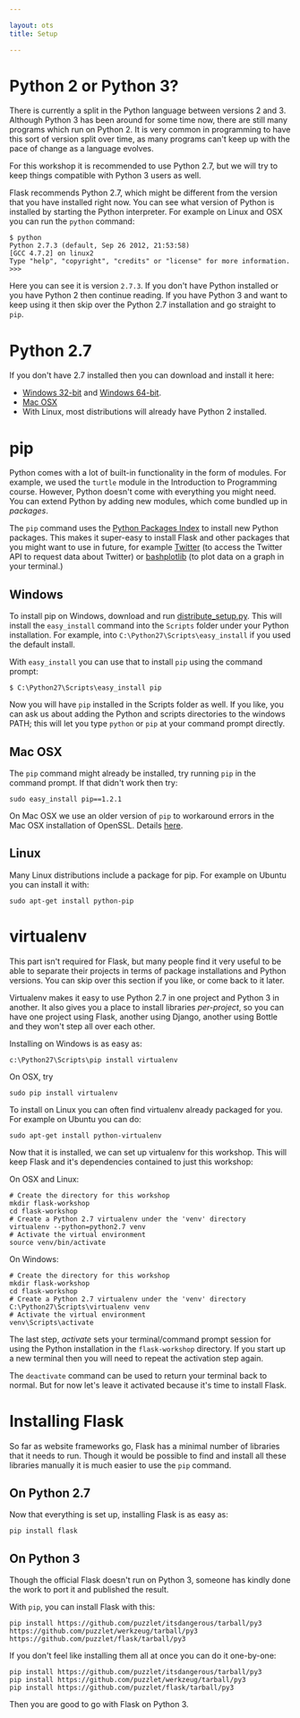 ```yaml
---

layout: ots
title: Setup

---
```


# Python 2 or Python 3?

There is currently a split in the Python language between versions 2 and 3. Although Python 3 has been around for some time now, there are still many programs which run on Python 2. It is very common in programming to have this sort of version split over time, as many programs can't keep up with the pace of change as a language evolves.

For this workshop it is recommended to use Python 2.7, but we will try to keep things compatible with Python 3 users as well.

Flask recommends Python 2.7, which might be different from the version that you have installed right now. You can see what version of Python is installed by starting the Python interpreter. For example on Linux and OSX you can run the `python` command:

    $ python
    Python 2.7.3 (default, Sep 26 2012, 21:53:58) 
    [GCC 4.7.2] on linux2
    Type "help", "copyright", "credits" or "license" for more information.
    >>> 

Here you can see it is version `2.7.3`. If you don't have Python installed or you have Python 2 then continue reading. If you have Python 3 and want to keep using it then skip over the Python 2.7 installation and go straight to `pip`.

# Python 2.7

If you don't have 2.7 installed then you can download and install it here:

* [Windows 32-bit](http://www.python.org/ftp/python/2.7/python-2.7.msi) and [Windows 64-bit](http://www.python.org/ftp/python/2.7/python-2.7.amd64.msi).
* [Mac OSX](http://www.python.org/ftp/python/2.7/python-2.7-macosx10.5.dmg)
* With Linux, most distributions will already have Python 2 installed.

# pip

Python comes with a lot of built-in functionality in the form of modules. For example, we used the `turtle` module in the Introduction to Programming course. However, Python doesn't come with everything you might need. You can extend Python by adding new modules, which come bundled up in _packages_.

The `pip` command uses the [Python Packages Index](https://pypi.python.org/pypi) to install new Python packages. This makes it super-easy to install Flask and other packages that you might want to use in future, for example [Twitter](https://pypi.python.org/pypi/twitter/1.9.1) (to access the Twitter API to request data about Twitter) or [bashplotlib](https://pypi.python.org/pypi/bashplotlib/0.4.4) (to plot data on a graph in your terminal.)

## Windows

To install pip on Windows, download and run [distribute_setup.py](http://python-distribute.org/distribute_setup.py). This will install the `easy_install` command into the `Scripts` folder under your Python installation. For example, into `C:\Python27\Scripts\easy_install` if you used the default install.

With `easy_install` you can use that to install `pip` using the command prompt:

    $ C:\Python27\Scripts\easy_install pip

Now you will have `pip` installed in the Scripts folder as well. If you like, you can ask us about adding the Python and scripts directories to the windows PATH; this will let you type `python` or `pip` at your command prompt directly.

## Mac OSX

The `pip` command might already be installed, try running `pip` in the command prompt. If that didn't work then try:

    sudo easy_install pip==1.2.1

On Mac OSX we use an older version of `pip` to workaround errors in the Mac OSX installation of OpenSSL. Details [here](https://github.com/pypa/pip/issues/829).

## Linux

Many Linux distributions include a package for pip. For example on Ubuntu you can install it with:

    sudo apt-get install python-pip

# virtualenv

This part isn't required for Flask, but many people find it very useful to be able to separate their projects in terms of package installations and Python versions. You can skip over this section if you like, or come back to it later.

Virtualenv makes it easy to use Python 2.7 in one project and Python 3 in another. It also gives you a place to install libraries _per-project_, so you can have one project using Flask, another using Django, another using Bottle and they won't step all over each other.

Installing on Windows is as easy as:

    c:\Python27\Scripts\pip install virtualenv

On OSX, try

    sudo pip install virtualenv

To install on Linux you can often find virtualenv already packaged for you. For example on Ubuntu you can do:

    sudo apt-get install python-virtualenv
	
Now that it is installed, we can set up virtualenv for this workshop. This will keep Flask and it's dependencies contained to just this workshop:

On OSX and Linux:

    # Create the directory for this workshop
    mkdir flask-workshop
    cd flask-workshop
    # Create a Python 2.7 virtualenv under the 'venv' directory
    virtualenv --python=python2.7 venv
    # Activate the virtual environment
    source venv/bin/activate
	
On Windows:

    # Create the directory for this workshop
    mkdir flask-workshop
    cd flask-workshop
    # Create a Python 2.7 virtualenv under the 'venv' directory
    C:\Python27\Scripts\virtualenv venv
    # Activate the virtual environment
    venv\Scripts\activate

The last step, _activate_ sets your terminal/command prompt session for using the Python installation in the `flask-workshop` directory. If you start up a new terminal then you will need to repeat the activation step again.

The `deactivate` command can be used to return your terminal back to normal. But for now let's leave it activated because it's time to install Flask.

# Installing Flask

So far as website frameworks go, Flask has a minimal number of libraries that it needs to run. Though it would be possible to find and install all these libraries manually it is much easier to use the `pip` command.

## On Python 2.7

Now that everything is set up, installing Flask is as easy as:

    pip install flask

## On Python 3

Though the official Flask doesn't run on Python 3, someone has kindly done the work to port it and published the result.

With `pip`, you can install Flask with this:

    pip install https://github.com/puzzlet/itsdangerous/tarball/py3 https://github.com/puzzlet/werkzeug/tarball/py3 https://github.com/puzzlet/flask/tarball/py3

If you don't feel like installing them all at once you can do it one-by-one:

    pip install https://github.com/puzzlet/itsdangerous/tarball/py3
    pip install https://github.com/puzzlet/werkzeug/tarball/py3
    pip install https://github.com/puzzlet/flask/tarball/py3

Then you are good to go with Flask on Python 3.
